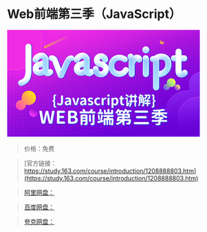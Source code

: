 # Web前端第三季（JavaScript）

![img](../../../assets/study163/free/b44a438eb7ac4c41819a2a26d8f23bec.png)

> 价格：免费

> [官方链接：https://study.163.com/course/introduction/1208888803.htm](https://study.163.com/course/introduction/1208888803.htm)

> [阿里网盘：]()

> [百度网盘：]()

> [夸克网盘：]()
